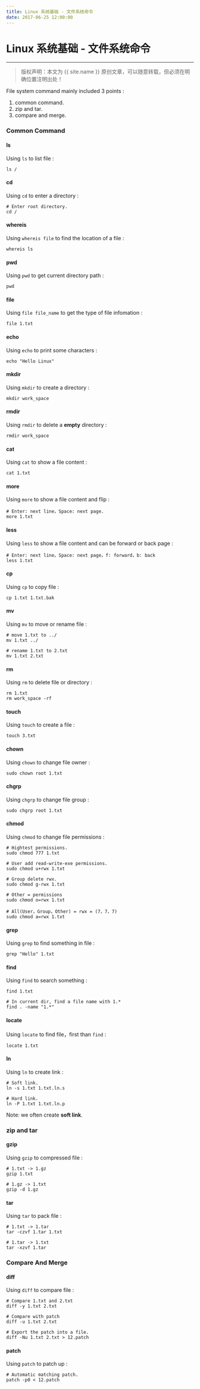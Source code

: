 ```yaml
---
title: Linux 系统基础 - 文件系统命令
date: 2017-06-25 12:00:00
---
```


# Linux 系统基础 - 文件系统命令
***
> 版权声明：本文为 {{ site.name }} 原创文章，可以随意转载，但必须在明确位置注明出处！ 

File system command mainly included 3 points : 
1. common command.
2. zip and tar.
3. compare and merge.

### Common Command

#### ls
Using `ls` to list file :
```
ls /
```

#### cd
Using `cd` to enter a directory : 
```
# Enter root directory.
cd /
```

#### whereis 
Using `whereis file` to find the location of a file :
```
whereis ls
```

#### pwd
Using `pwd` to get current directory path :
```
pwd
```

#### file 
Using `file file_name` to get the type of file infomation : 
```
file 1.txt
```

#### echo
Using `echo` to print some characters :
```
echo "Hello Linux"
```

#### mkdir 
Using `mkdir` to create a directory : 
```
mkdir work_space
```

#### rmdir
Using `rmdir` to delete a **empty** directory :
```
rmdir work_space
```

#### cat
Using `cat` to show a file content :
```
cat 1.txt
```

#### more
Using `more` to show a file content and flip :
```
# Enter: next line，Space: next page.
more 1.txt
```
#### less
Using `less` to show a file content and can be forward or back page :
```
# Enter: next line，Space: next page，f: forward，b: back
less 1.txt
```

#### cp 
Using `cp` to copy file :
```
cp 1.txt 1.txt.bak
```

#### mv
Using `mv` to move or rename file :
```
# move 1.txt to ../
mv 1.txt ../

# rename 1.txt to 2.txt
mv 1.txt 2.txt
```

#### rm
Using `rm` to delete file or directory :
```
rm 1.txt 
rm work_space -rf
```

#### touch 
Using `touch` to create a file :
```
touch 3.txt
```

#### chown
Using `chown` to change file owner :
```
sudo chown root 1.txt
```

#### chgrp
Using `chgrp` to change file group :
```
sudo chgrp root 1.txt
```

#### chmod 
Using `chmod` to change file permissions :
```
# Hightest permissions.
sudo chmod 777 1.txt

# User add read-write-exe permissions.
sudo chmod u+rwx 1.txt

# Group delete rwx.
sudo chmod g-rwx 1.txt

# Other = permissions
sudo chmod o=rwx 1.txt

# All(User，Group，Other) = rwx = (7，7，7)
sudo chmod a=rwx 1.txt
```


#### grep
Using `grep` to find something in file :
```
grep "Hello" 1.txt
```


#### find
Using `find` to search something :
```
find 1.txt

# In current dir, find a file name with 1.* 
find . -name "1.*"
```

#### locate
Using `locate` to find file，first than `find` :
```
locate 1.txt
```


#### ln
Using `ln` to create link :
```
# Soft link.
ln -s 1.txt 1.txt.ln.s

# Hard link.
ln -P 1.txt 1.txt.ln.p
```

Note: we often create **soft link**.




### zip and tar

#### gzip
Using `gzip` to compressed file : 
```
# 1.txt -> 1.gz
gzip 1.txt

# 1.gz -> 1.txt
gzip -d 1.gz
```

#### tar
Using `tar` to pack file :
```
# 1.txt -> 1.tar
tar -czvf 1.tar 1.txt

# 1.tar -> 1.txt
tar -xzvf 1.tar
```

### Compare And Merge
#### diff
Using `diff` to compare file :
```
# Compare 1.txt and 2.txt
diff -y 1.txt 2.txt

# Compare with patch 
diff -u 1.txt 2.txt

# Export the patch into a file.
diff -Nu 1.txt 2.txt > 12.patch
```

#### patch
Using `patch` to patch up : 
```
# Automatic matching patch.
patch -p0 < 12.patch
```
